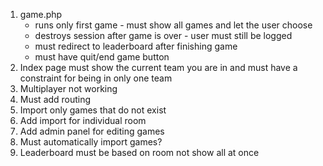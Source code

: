 1. game.php 
   - runs only first game - must show all games and let the user choose
   - destroys session after game is over - user must still be logged
   - must redirect to leaderboard after finishing game 
   - must have quit/end game button
2. Index page must show the current team you are in and must have a constraint for being in only one team
3. Multiplayer not working
4. Must add routing
5. Import only games that do not exist
6. Add import for individual room
7. Add admin panel for editing games
8. Must automatically import games?
9. Leaderboard must be based on room not show all at once